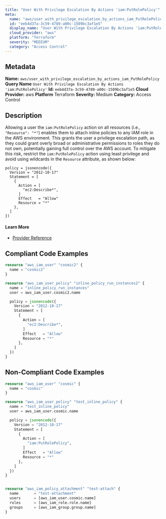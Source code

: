 ```yaml
---
title: "User With Privilege Escalation By Actions 'iam:PutRolePolicy'"
meta:
  name: "aws/user_with_privilege_escalation_by_actions_iam_PutRolePolicy"
  id: "eeb4d37a-3c59-4789-a00c-1509bc3af1e5"
  display_name: "User With Privilege Escalation By Actions 'iam:PutRolePolicy'"
  cloud_provider: "aws"
  platform: "Terraform"
  severity: "MEDIUM"
  category: "Access Control"
---
```

## Metadata
**Name:** `aws/user_with_privilege_escalation_by_actions_iam_PutRolePolicy`
**Query Name** `User With Privilege Escalation By Actions 'iam:PutRolePolicy'`
**Id:** `eeb4d37a-3c59-4789-a00c-1509bc3af1e5`
**Cloud Provider:** aws
**Platform** Terraform
**Severity:** Medium
**Category:** Access Control
## Description
Allowing a user the `iam:PutRolePolicy` action on all resources (i.e., `"Resource": "*"`) enables them to attach inline policies to any IAM role in the AWS environment. This grants the user a privilege escalation path, as they could grant overly broad or administrative permissions to roles they do not own, potentially gaining full control over the AWS account. To mitigate this risk, restrict the `iam:PutRolePolicy` action using least privilege and avoid using wildcards in the `Resource` attribute, as shown below:

```
policy = jsonencode({
  Version = "2012-10-17"
  Statement = [
    {
      Action = [
        "ec2:Describe*",
      ]
      Effect   = "Allow"
      Resource = "*"
    },
  ]
})
```

#### Learn More

 - [Provider Reference](https://registry.terraform.io/providers/hashicorp/aws/latest/docs/resources/iam_user_policy#policy)


## Compliant Code Examples
```terraform
resource "aws_iam_user" "cosmic2" {
  name = "cosmic2"
}

resource "aws_iam_user_policy" "inline_policy_run_instances2" {
  name = "inline_policy_run_instances"
  user = aws_iam_user.cosmic2.name

  policy = jsonencode({
    Version = "2012-10-17"
    Statement = [
      {
        Action = [
          "ec2:Describe*",
        ]
        Effect   = "Allow"
        Resource = "*"
      },
    ]
  })
}

```
## Non-Compliant Code Examples
```terraform
resource "aws_iam_user" "cosmic" {
  name = "cosmic"
}

resource "aws_iam_user_policy" "test_inline_policy" {
  name = "test_inline_policy"
  user = aws_iam_user.cosmic.name

  policy = jsonencode({
    Version = "2012-10-17"
    Statement = [
      {
        Action = [
          "iam:PutRolePolicy",
        ]
        Effect   = "Allow"
        Resource = "*"
      },
    ]
  })
}


resource "aws_iam_policy_attachment" "test-attach" {
  name       = "test-attachment"
  users      = [aws_iam_user.cosmic.name]
  roles      = [aws_iam_role.role.name]
  groups     = [aws_iam_group.group.name]
}



```